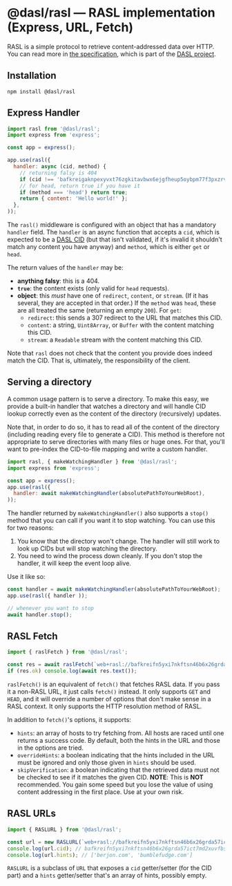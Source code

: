 
# @dasl/rasl — RASL implementation (Express, URL, Fetch)

RASL is a simple protocol to retrieve content-addressed data over HTTP. You can
read more in [the specification](https://dasl.ing/rasl.html), which is part of
the [DASL project](https://dasl.ing/).

## Installation

```
npm install @dasl/rasl
```

## Express Handler

```js
import rasl from '@dasl/rasl';
import express from 'express';

const app = express();

app.use(rasl({
  handler: async (cid, method) {
    // returning falsy is 404
    if (cid !== 'bafkreigaknpexyvxt76zgkitavbwx6ejgfheup5oybpm77f3pxzrvwpfdi') return false;
    // for head, return true if you have it
    if (method === 'head') return true;
    return { content: 'Hello world!' };
  },
));
```

The `rasl()` middleware is configured with an object that has a mandatory `handler` field. The
`handler` is an async function that accepts a `cid`, which is expected to be a [DASL CID](https://dasl.ing/cid.html)
(but that isn't validated, if it's invalid it shouldn't match any content you have anyway) and
`method`, which is either `get` or `head`.

The return values of the `handler` may be:

- **anything falsy**: this is a 404.
- **`true`**: the content exists (only valid for `head` requests).
- **object**: this *must* have one of `redirect`, `content`, or `stream`. (If it has several,
  they are accepted in that order.) If the `method` was `head`, these are all treated
  the same (returning an empty `200`). For `get`:
  - `redirect`: this sends a 307 redirect to the URL that matches this CID.
  - `content`: a string, `Uint8Array`, or `Buffer` with the content matching
    this CID.
  - `stream`: a `Readable` stream with the content matching this CID.

Note that `rasl` does not check that the content you provide does indeed match the CID.
That is, ultimately, the responsibility of the client.

## Serving a directory

A common usage pattern is to serve a directory. To make this easy, we provide a built-in
handler that watches a directory and will handle CID lookup correctly even as the
content of the directory (recursively) updates.

Note that, in order to do so, it has to read all of the content of the directory
(including reading every file to generate a CID). This method is therefore not
appropriate to serve directories with many files or huge ones. For that, you'll
want to pre-index the CID-to-file mapping and write a custom handler.

```js
import rasl, { makeWatchingHandler } from '@dasl/rasl';
import express from 'express';

const app = express();
app.use(rasl({
  handler: await makeWatchingHandler(absolutePathToYourWebRoot),
));
```

The handler returned by `makeWatchingHandler()` also supports a `stop()` method that
you can call if you want it to stop watching. You can use this for two reasons:

1. You know that the directory won't change. The handler will still work to look
   up CIDs but will stop watching the directory.
2. You need to wind the process down cleanly. If you don't stop the handler, it
   will keep the event loop alive.

Use it like so:

```js
const handler = await makeWatchingHandler(absolutePathToYourWebRoot);
app.use(rasl({ handler ));

// whenever you want to stop
await handler.stop();
```

## RASL Fetch

```js
import { raslFetch } from '@dasl/rasl';

const res = await raslFetch(`web+rasl://bafkreifn5yxi7nkftsn46b6x26grda57ict7md2xuvfbsgkiahe2e7vnq4;berjon.com,bumblefudge.com/`);
if (res.ok) console.log(await res.text());
```

`raslFetch()` is an equivalent of `fetch()` that fetches RASL data. If you pass it a non-RASL URL, it
just calls `fetch()` instead. It only supports `GET` and `HEAD`, and it will override a number of
options that don't make sense in a RASL context. It only supports the HTTP resolution method of RASL.

In addition to `fetch()`'s options, it supports:

- `hints`: an array of hosts to try fetching from. All hosts are raced until one returns a success code.
  By default, both the hints in the URL and those in the options are tried.
- `overrideHints`: a boolean indicating that the hints included in the URL must be ignored and only
  those given in `hints` should be used.
- `skipVerification`: a boolean indicating that the retrieved data must not be checked to see if it
  matches the given CID. **NOTE**: This is **NOT** recommended. You gain some speed but you lose the
  value of using content addressing in the first place. Use at your own risk.


## RASL URLs

```js
import { RASLURL } from '@dasl/rasl';

const url = new RASLURL(`web+rasl://bafkreifn5yxi7nkftsn46b6x26grda57ict7md2xuvfbsgkiahe2e7vnq4;berjon.com,bumblefudge.com/`);
console.log(url.cid); // bafkreifn5yxi7nkftsn46b6x26grda57ict7md2xuvfbsgkiahe2e7vnq4
console.log(url.hints); // ['berjon.com', 'bumblefudge.com']
```

`RASLURL` is a subclass of `URL` that exposes a `cid` getter/setter (for the CID part) and a `hints`
getter/setter that's an array of hints, possibly empty.
